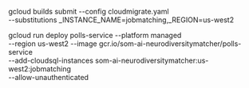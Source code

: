 gcloud builds submit --config cloudmigrate.yaml \
--substitutions _INSTANCE_NAME=jobmatching,_REGION=us-west2

gcloud run deploy polls-service --platform managed \
--region us-west2 --image gcr.io/som-ai-neurodiversitymatcher/polls-service \
--add-cloudsql-instances som-ai-neurodiversitymatcher:us-west2:jobmatching \
--allow-unauthenticated
